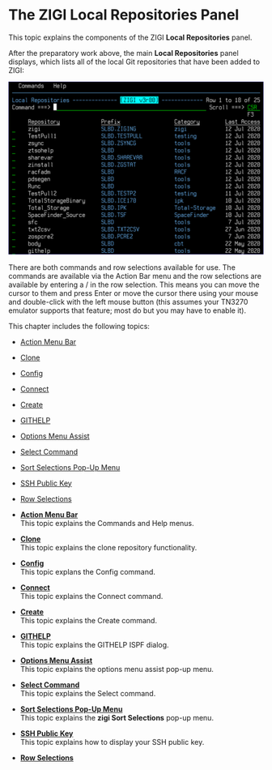 # The ZIGI Local Repositories Panel

This topic explains the components of the ZIGI **Local Repositories** panel.

After the preparatory work above, the main **Local Repositories** panel displays, which lists all of the local Git repositories that have been added to ZIGI:

![](media/g_ZIGI_local_repositories_panel.png)

There are both commands and row selections available for use. The commands are available via the Action Bar menu and the row selections are available by entering a / in the row selection. This means you can move the cursor to them and press Enter or move the cursor there using your mouse and double-click with the left mouse button \(this assumes your TN3270 emulator supports that feature; most do but you may have to enable it\).

This chapter includes the following topics:

-   [Action Menu Bar](r_action_menu_bar_LRP.md)
-   [Clone](r_clone_lrp.md)
-   [Config](r_config_lrp.md)
-   [Connect](r_connect.md)
-   [Create](r_create_lrp.md)
-   [GITHELP](r_githelp_lrp.md)
-   [Options Menu Assist](r_options_menu_assist_lrp.md)
-   [Select Command](r_select_command_lrp.md)
-   [Sort Selections Pop-Up Menu](r_sort_lrp.md)
-   [SSH Public Key](r_ssh_lrp.md)
-   [Row Selections](r_rr_row_selections_LRP.md)

-   **[Action Menu Bar](r_action_menu_bar_LRP.md)**  
This topic explains the Commands and Help menus.
-   **[Clone](r_clone_lrp.md)**  
This topic explains the clone repository functionality.
-   **[Config](r_config_lrp.md)**  
This topic explans the Config command.
-   **[Connect](r_connect.md)**  
This topic explains the Connect command.
-   **[Create](r_create_lrp.md)**  
This topic explains the Create command.
-   **[GITHELP](r_githelp_lrp.md)**  
This topic explains the GITHELP ISPF dialog.
-   **[Options Menu Assist](r_options_menu_assist_lrp.md)**  
This topic explains the options menu assist pop-up menu.
-   **[Select Command](r_select_command_lrp.md)**  
This topic explains the Select command.
-   **[Sort Selections Pop-Up Menu](r_sort_lrp.md)**  
This topic explains the **zigi Sort Selections** pop-up menu.
-   **[SSH Public Key](r_ssh_lrp.md)**  
This topic explains how to display your SSH public key.
-   **[Row Selections](r_rr_row_selections_LRP.md)**  


